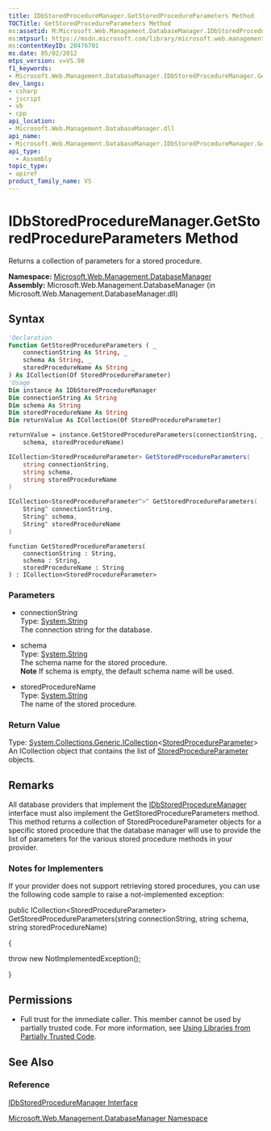 ```yaml
---
title: IDbStoredProcedureManager.GetStoredProcedureParameters Method  (Microsoft.Web.Management.DatabaseManager)
TOCTitle: GetStoredProcedureParameters Method
ms:assetid: M:Microsoft.Web.Management.DatabaseManager.IDbStoredProcedureManager.GetStoredProcedureParameters(System.String,System.String,System.String)
ms:mtpsurl: https://msdn.microsoft.com/library/microsoft.web.management.databasemanager.idbstoredproceduremanager.getstoredprocedureparameters(v=VS.90)
ms:contentKeyID: 20476701
ms.date: 05/02/2012
mtps_version: v=VS.90
f1_keywords:
- Microsoft.Web.Management.DatabaseManager.IDbStoredProcedureManager.GetStoredProcedureParameters
dev_langs:
- csharp
- jscript
- vb
- cpp
api_location:
- Microsoft.Web.Management.DatabaseManager.dll
api_name:
- Microsoft.Web.Management.DatabaseManager.IDbStoredProcedureManager.GetStoredProcedureParameters
api_type:
  - Assembly
topic_type:
- apiref
product_family_name: VS
---
```


# IDbStoredProcedureManager.GetStoredProcedureParameters Method

Returns a collection of parameters for a stored procedure.

**Namespace:**  [Microsoft.Web.Management.DatabaseManager](microsoft-web-management-databasemanager-namespace.md)  
**Assembly:**  Microsoft.Web.Management.DatabaseManager (in Microsoft.Web.Management.DatabaseManager.dll)

## Syntax

```vb
'Declaration
Function GetStoredProcedureParameters ( _
    connectionString As String, _
    schema As String, _
    storedProcedureName As String _
) As ICollection(Of StoredProcedureParameter)
'Usage
Dim instance As IDbStoredProcedureManager
Dim connectionString As String
Dim schema As String
Dim storedProcedureName As String
Dim returnValue As ICollection(Of StoredProcedureParameter)

returnValue = instance.GetStoredProcedureParameters(connectionString, _
    schema, storedProcedureName)
```

```csharp
ICollection<StoredProcedureParameter> GetStoredProcedureParameters(
    string connectionString,
    string schema,
    string storedProcedureName
)
```

```cpp
ICollection<StoredProcedureParameter^>^ GetStoredProcedureParameters(
    String^ connectionString, 
    String^ schema, 
    String^ storedProcedureName
)
```

```jscript
function GetStoredProcedureParameters(
    connectionString : String, 
    schema : String, 
    storedProcedureName : String
) : ICollection<StoredProcedureParameter>
```

### Parameters

  - connectionString  
    Type: [System.String](https://msdn.microsoft.com/library/s1wwdcbf)  
    The connection string for the database.  

<!-- end list -->

  - schema  
    Type: [System.String](https://msdn.microsoft.com/library/s1wwdcbf)  
    The schema name for the stored procedure.  
    **Note**    If schema is empty, the default schema name will be used.  

<!-- end list -->

  - storedProcedureName  
    Type: [System.String](https://msdn.microsoft.com/library/s1wwdcbf)  
    The name of the stored procedure.  

### Return Value

Type: [System.Collections.Generic.ICollection](https://msdn.microsoft.com/library/92t2ye13)\<[StoredProcedureParameter](storedprocedureparameter-class-microsoft-web-management-databasemanager.md)\>  
An ICollection object that contains the list of [StoredProcedureParameter](storedprocedureparameter-class-microsoft-web-management-databasemanager.md) objects.  

## Remarks

All database providers that implement the [IDbStoredProcedureManager](idbstoredproceduremanager-interface-microsoft-web-management-databasemanager.md) interface must also implement the GetStoredProcedureParameters method. This method returns a collection of StoredProcedureParameter objects for a specific stored procedure that the database manager will use to provide the list of parameters for the various stored procedure methods in your provider.

### Notes for Implementers

If your provider does not support retrieving stored procedures, you can use the following code sample to raise a not-implemented exception:

public ICollection\<StoredProcedureParameter\> GetStoredProcedureParameters(string connectionString, string schema, string storedProcedureName)

{

   throw new NotImplementedException();

}

## Permissions

  - Full trust for the immediate caller. This member cannot be used by partially trusted code. For more information, see [Using Libraries from Partially Trusted Code](https://msdn.microsoft.com/library/8skskf63).

## See Also

### Reference

[IDbStoredProcedureManager Interface](idbstoredproceduremanager-interface-microsoft-web-management-databasemanager.md)

[Microsoft.Web.Management.DatabaseManager Namespace](microsoft-web-management-databasemanager-namespace.md)
